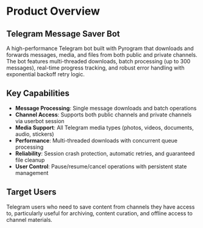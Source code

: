 # Product Overview

## Telegram Message Saver Bot

A high-performance Telegram bot built with Pyrogram that downloads and forwards messages, media, and files from both public and private channels. The bot features multi-threaded downloads, batch processing (up to 300 messages), real-time progress tracking, and robust error handling with exponential backoff retry logic.

## Key Capabilities

- **Message Processing**: Single message downloads and batch operations
- **Channel Access**: Supports both public channels and private channels via userbot session
- **Media Support**: All Telegram media types (photos, videos, documents, audio, stickers)
- **Performance**: Multi-threaded downloads with concurrent queue processing
- **Reliability**: Session crash protection, automatic retries, and guaranteed file cleanup
- **User Control**: Pause/resume/cancel operations with persistent state management

## Target Users

Telegram users who need to save content from channels they have access to, particularly useful for archiving, content curation, and offline access to channel materials.